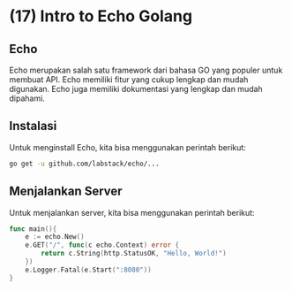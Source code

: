 # (17) Intro to Echo Golang

## Echo
Echo merupakan salah satu framework dari bahasa GO yang populer untuk membuat API. Echo memiliki fitur yang cukup lengkap dan mudah digunakan. Echo juga memiliki dokumentasi yang lengkap dan mudah dipahami.

## Instalasi
Untuk menginstall Echo, kita bisa menggunakan perintah berikut:
```bash
go get -u github.com/labstack/echo/...
```

## Menjalankan Server
Untuk menjalankan server, kita bisa menggunakan perintah berikut:
```go
func main(){
	e := echo.New()
    e.GET("/", func(c echo.Context) error {
        return c.String(http.StatusOK, "Hello, World!")
    })
    e.Logger.Fatal(e.Start(":8080"))
}
```
